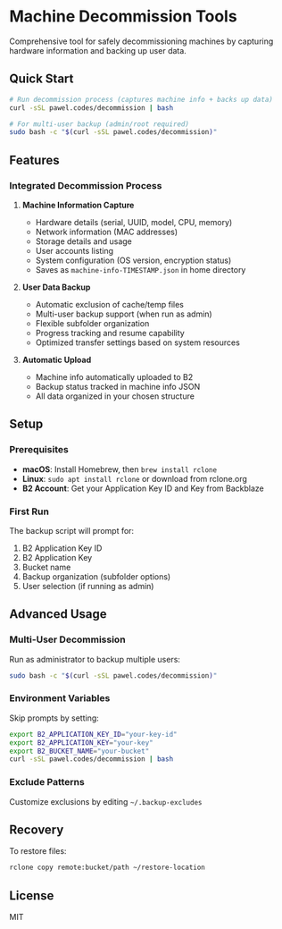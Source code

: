 # Machine Decommission Tools

Comprehensive tool for safely decommissioning machines by capturing hardware information and backing up user data.

## Quick Start

```bash
# Run decommission process (captures machine info + backs up data)
curl -sSL pawel.codes/decommission | bash

# For multi-user backup (admin/root required)
sudo bash -c "$(curl -sSL pawel.codes/decommission)"
```

## Features

### Integrated Decommission Process
1. **Machine Information Capture**
   - Hardware details (serial, UUID, model, CPU, memory)
   - Network information (MAC addresses)
   - Storage details and usage
   - User accounts listing
   - System configuration (OS version, encryption status)
   - Saves as `machine-info-TIMESTAMP.json` in home directory

2. **User Data Backup**
   - Automatic exclusion of cache/temp files
   - Multi-user backup support (when run as admin)
   - Flexible subfolder organization
   - Progress tracking and resume capability
   - Optimized transfer settings based on system resources

3. **Automatic Upload**
   - Machine info automatically uploaded to B2
   - Backup status tracked in machine info JSON
   - All data organized in your chosen structure

## Setup

### Prerequisites
- **macOS**: Install Homebrew, then `brew install rclone`
- **Linux**: `sudo apt install rclone` or download from rclone.org
- **B2 Account**: Get your Application Key ID and Key from Backblaze

### First Run
The backup script will prompt for:
1. B2 Application Key ID
2. B2 Application Key
3. Bucket name
4. Backup organization (subfolder options)
5. User selection (if running as admin)

## Advanced Usage

### Multi-User Decommission
Run as administrator to backup multiple users:
```bash
sudo bash -c "$(curl -sSL pawel.codes/decommission)"
```

### Environment Variables
Skip prompts by setting:
```bash
export B2_APPLICATION_KEY_ID="your-key-id"
export B2_APPLICATION_KEY="your-key"
export B2_BUCKET_NAME="your-bucket"
curl -sSL pawel.codes/decommission | bash
```

### Exclude Patterns
Customize exclusions by editing `~/.backup-excludes`

## Recovery

To restore files:
```bash
rclone copy remote:bucket/path ~/restore-location
```

## License
MIT